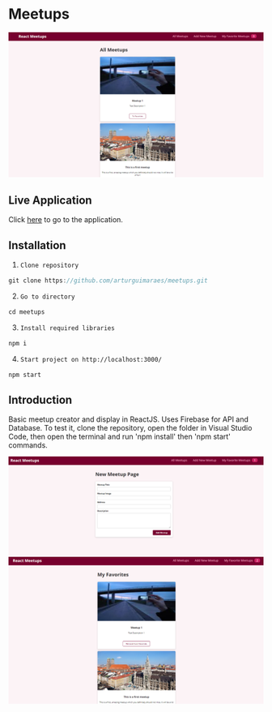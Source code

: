# Meetups

![Meetups](https://github.com/arturguimaraes/meetups/blob/main/src/assets/img/meetups1.PNG?raw=true)

## Live Application

Click [here](https://arturguimaraes.github.io/meetups/) to go to the application.

## Installation

1. `Clone repository`
```js 
git clone https://github.com/arturguimaraes/meetups.git 
```
2. `Go to directory`
```js 
cd meetups
```
3. `Install required libraries`
```js 
npm i
```
4. `Start project on http://localhost:3000/`
```js 
npm start
```

## Introduction

Basic meetup creator and display in ReactJS.
Uses Firebase for API and Database.
To test it, clone the repository, open the folder in Visual Studio Code, then open the terminal and run 'npm install' then 'npm start' commands.

![Meetups](https://github.com/arturguimaraes/meetups/blob/main/src/assets/img/meetups2.PNG?raw=true)
![Meetups](https://github.com/arturguimaraes/meetups/blob/main/src/assets/img/meetups3.PNG?raw=true)
